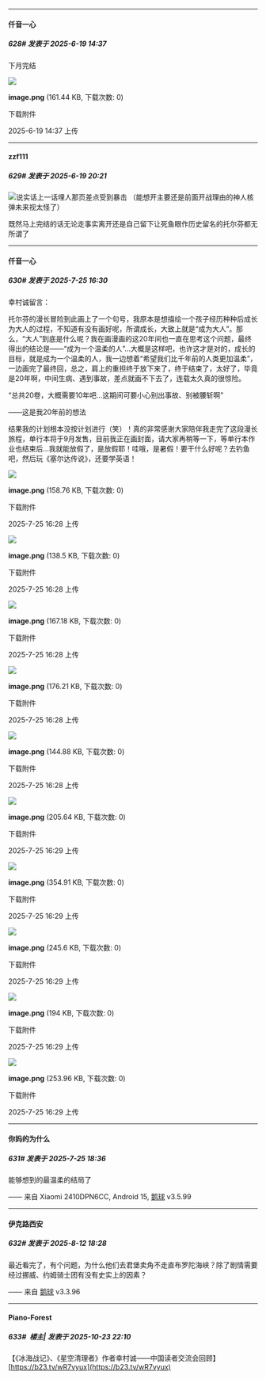 ﻿
*****

####  仟音一心  
##### 628#       发表于 2025-6-19 14:37

下月完结

<img src="https://img.stage1st.com/forum/202506/19/143715n6n6blyta7kpa6v9.png" referrerpolicy="no-referrer">

<strong>image.png</strong> (161.44 KB, 下载次数: 0)

下载附件

2025-6-19 14:37 上传


*****

####  zzf111  
##### 629#       发表于 2025-6-19 20:21

<img src="https://static.stage1st.com/image/smiley/face2017/002.png" referrerpolicy="no-referrer">说实话上一话埋人那页差点受到暴击
（能想开主要还是前面开战理由的神人核弹未来视太怪了）

既然马上完结的话无论走事实离开还是自己留下让死鱼眼作历史留名的托尔芬都无所谓了

*****

####  仟音一心  
##### 630#       发表于 2025-7-25 16:30

幸村诚留言：

托尔芬的漫长冒险到此画上了一个句号，我原本是想描绘一个孩子经历种种后成长为大人的过程，不知道有没有画好呢，所谓成长，大致上就是“成为大人”。那么，“大人”到底是什么呢？我在画漫画的这20年间也一直在思考这个问题，最终得出的结论是——“成为一个温柔的人”…大概是这样吧，也许这才是对的，成长的目标，就是成为一个温柔的人，我一边想着“希望我们比千年前的人类更加温柔”，一边画完了最终回，总之，肩上的重担终于放下来了，终于结束了，太好了，毕竟是20年啊，中间生病、遇到事故，差点就画不下去了，连载太久真的很惊险。

“总共20卷，大概需要10年吧…这期间可要小心别出事故、别被腰斩啊”

——这是我20年前的想法

结果我的计划根本没按计划进行（笑）！真的非常感谢大家陪伴我走完了这段漫长旅程，单行本将于9月发售，目前我正在画封面，请大家再稍等一下，等单行本作业也结束后…我就能放假了，是放假耶！哇哦，是暑假！要干什么好呢？去钓鱼吧，然后玩《塞尔达传说》，还要学英语！

<img src="https://img.stage1st.com/forum/202507/25/162831wsub2bbz2tkuhuol.png" referrerpolicy="no-referrer">

<strong>image.png</strong> (158.76 KB, 下载次数: 0)

下载附件

2025-7-25 16:28 上传

<img src="https://img.stage1st.com/forum/202507/25/162837bgd08i88uee998no.png" referrerpolicy="no-referrer">

<strong>image.png</strong> (138.5 KB, 下载次数: 0)

下载附件

2025-7-25 16:28 上传

<img src="https://img.stage1st.com/forum/202507/25/162845h84bb53tjm3t45qk.png" referrerpolicy="no-referrer">

<strong>image.png</strong> (167.18 KB, 下载次数: 0)

下载附件

2025-7-25 16:28 上传

<img src="https://img.stage1st.com/forum/202507/25/162852gdzbq7rccucnatdp.png" referrerpolicy="no-referrer">

<strong>image.png</strong> (176.21 KB, 下载次数: 0)

下载附件

2025-7-25 16:28 上传

<img src="https://img.stage1st.com/forum/202507/25/162859uk26w8mzyy0l20ok.png" referrerpolicy="no-referrer">

<strong>image.png</strong> (144.88 KB, 下载次数: 0)

下载附件

2025-7-25 16:28 上传

<img src="https://img.stage1st.com/forum/202507/25/162906kmo0crf0q8o4cxc0.png" referrerpolicy="no-referrer">

<strong>image.png</strong> (205.64 KB, 下载次数: 0)

下载附件

2025-7-25 16:29 上传

<img src="https://img.stage1st.com/forum/202507/25/162919iaax9al0t0xtu0iv.png" referrerpolicy="no-referrer">

<strong>image.png</strong> (354.91 KB, 下载次数: 0)

下载附件

2025-7-25 16:29 上传

<img src="https://img.stage1st.com/forum/202507/25/162913vxspiip3k1443262.png" referrerpolicy="no-referrer">

<strong>image.png</strong> (245.6 KB, 下载次数: 0)

下载附件

2025-7-25 16:29 上传

<img src="https://img.stage1st.com/forum/202507/25/162929zp4989npknpvwnv1.png" referrerpolicy="no-referrer">

<strong>image.png</strong> (194 KB, 下载次数: 0)

下载附件

2025-7-25 16:29 上传

<img src="https://img.stage1st.com/forum/202507/25/162937fbh7pbz8pa4uyb4y.png" referrerpolicy="no-referrer">

<strong>image.png</strong> (253.96 KB, 下载次数: 0)

下载附件

2025-7-25 16:29 上传


*****

####  你妈的为什么  
##### 631#       发表于 2025-7-25 18:36

能够想到的最温柔的结局了

—— 来自 Xiaomi 2410DPN6CC, Android 15, [鹅球](https://www.pgyer.com/GcUxKd4w) v3.5.99

*****

####  伊克路西安  
##### 632#       发表于 2025-8-12 18:28

最近看完了，有个问题，为什么他们去君堡卖角不走直布罗陀海峡？除了剧情需要经过挪威、约姆骑士团有没有史实上的因素？

—— 来自 [鹅球](https://www.pgyer.com/GcUxKd4w) v3.3.96

*****

####  Piano-Forest  
##### 633#         楼主| 发表于 2025-10-23 22:10

【《冰海战记》、《星空清理者》作者幸村诚——中国读者交流会回顾】 
[https://b23.tv/wR7vyux](https://b23.tv/wR7vyux)

